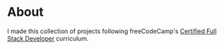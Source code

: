 # About

I made this collection of projects following freeCodeCamp's [Certified Full Stack Developer](https://www.freecodecamp.org/learn/full-stack-developer/) curriculum.

<!-- <div align="center">

[![View site - GH Pages](https://img.shields.io/badge/View_site-GH_Pages-2ea44f?style=for-the-badge)](https://bharath314.github.io/fCC-CFSD/)

</div> -->
